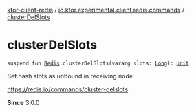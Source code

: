 [ktor-client-redis](../index.md) / [io.ktor.experimental.client.redis.commands](index.md) / [clusterDelSlots](./cluster-del-slots.md)

# clusterDelSlots

`suspend fun `[`Redis`](../io.ktor.experimental.client.redis/-redis/index.md)`.clusterDelSlots(vararg slots: `[`Long`](https://kotlinlang.org/api/latest/jvm/stdlib/kotlin/-long/index.html)`): `[`Unit`](https://kotlinlang.org/api/latest/jvm/stdlib/kotlin/-unit/index.html)

Set hash slots as unbound in receiving node

https://redis.io/commands/cluster-delslots

**Since**
3.0.0

